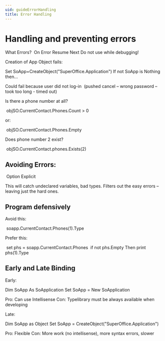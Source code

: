```yaml
---
uid: guideErrorHandling
title: Error Handling
---
```


Handling and preventing errors
==============================

What Errors?
 On Error Resume Next
Do not use while debugging!

Creation of App Object fails:

Set SoApp=CreateObject("SuperOffice.Application")
If not SoApp is Nothing then…

Could fail because user did not log-in  (pushed cancel – wrong password – took too long - timed out)

Is there a phone number at all?

 objSO.CurrentContact.Phones.Count &gt; 0

or:

 objSO.CurrentContact.Phones.Empty

Does phone number 2 exist?

 objSO.CurrentContact.phones.Exists(2)



Avoiding Errors:
----------------

 Option Explicit

This will catch undeclared variables, bad types.
Filters out the easy errors – leaving just the hard ones.

Program defensively
-------------------

Avoid this:

 soapp.CurrentContact.Phones(1).Type

Prefer this:

 set phs = soapp.CurrentContact.Phones
 if not phs.Empty Then print phs(1).Type



Early and Late Binding
----------------------

Early:

Dim SoApp As SoApplication
Set SoApp = New SoApplication

Pro: Can use Intellisense
Con: Typelibrary must be always available when developing

Late:

Dim SoApp as Object
Set SoApp = CreateObject("SuperOffice.Application")

Pro: Flexible
Con: More work (no intellisense), more syntax errors, slower